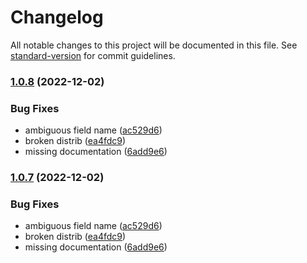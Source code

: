 # Changelog

All notable changes to this project will be documented in this file. See [standard-version](https://github.com/conventional-changelog/standard-version) for commit guidelines.

### [1.0.8](https://github.com/igorcosta/gsheet-sync/compare/v3.0.0...v1.0.8) (2022-12-02)

### Bug Fixes

- ambiguous field name ([ac529d6](https://github.com/igorcosta/gsheet-sync/commit/ac529d6bd1fa0603021e651103011230c496e4a3))
- broken distrib ([ea4fdc9](https://github.com/igorcosta/gsheet-sync/commit/ea4fdc9f0aec2749e2739d1b6e5d7d20790ca3dc))
- missing documentation ([6add9e6](https://github.com/igorcosta/gsheet-sync/commit/6add9e654461fef88b9eebcc65113dd7cf016cef))

### [1.0.7](https://github.com/igorcosta/gsheet-sync/compare/v3.0.0...v1.0.7) (2022-12-02)

### Bug Fixes

- ambiguous field name ([ac529d6](https://github.com/igorcosta/gsheet-sync/commit/ac529d6bd1fa0603021e651103011230c496e4a3))
- broken distrib ([ea4fdc9](https://github.com/igorcosta/gsheet-sync/commit/ea4fdc9f0aec2749e2739d1b6e5d7d20790ca3dc))
- missing documentation ([6add9e6](https://github.com/igorcosta/gsheet-sync/commit/6add9e654461fef88b9eebcc65113dd7cf016cef))

